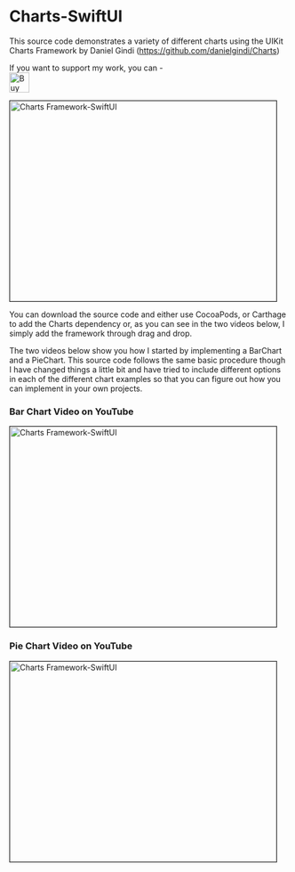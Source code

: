 # Charts-SwiftUI
This source code demonstrates a variety of different charts using the UIKit Charts Framework by Daniel Gindi (https://github.com/danielgindi/Charts)

If you want to support my work, you can - </br>
<a href='https://ko-fi.com/Z8Z22WRVG' target='_blank'><img height='36' style='border:0px;height:36px;' src='https://cdn.ko-fi.com/cdn/kofi3.png?v=2' border='0' alt='Buy Me a Coffee at ko-fi.com' /></a>

<a href="http://www.youtube.com/watch?feature=player_embedded&v=5Lh0mnEIpHQ
" target="_blank"><img src="http://img.youtube.com/vi/5Lh0mnEIpHQ/0.jpg" 
alt="Charts Framework-SwiftUI" width="480" height="360" border="1" /></a>

You can download the source code and either use CocoaPods, or Carthage to add the Charts dependency or, as you can see in the two videos below, I simply add the framework through drag and drop.

The two videos below show you how I started by implementing a BarChart and a PieChart.  This source code follows the same basic procedure though I have changed things a little bit and have tried to include different options in each of the different chart examples so that you can figure out how you can implement in your own projects.

### Bar Chart Video on YouTube

<a href="http://www.youtube.com/watch?feature=player_embedded&v=csd7pyfEXgw
" target="_blank"><img src="http://img.youtube.com/vi/csd7pyfEXgw/0.jpg" 
alt="Charts Framework-SwiftUI" width="480" height="360" border="1" /></a>

### Pie Chart Video on YouTube

<a href="http://www.youtube.com/watch?feature=player_embedded&v=p9GW_Ft5dnU
" target="_blank"><img src="http://img.youtube.com/vi/p9GW_Ft5dnU/0.jpg" 
alt="Charts Framework-SwiftUI" width="480" height="360" border="1" /></a>

